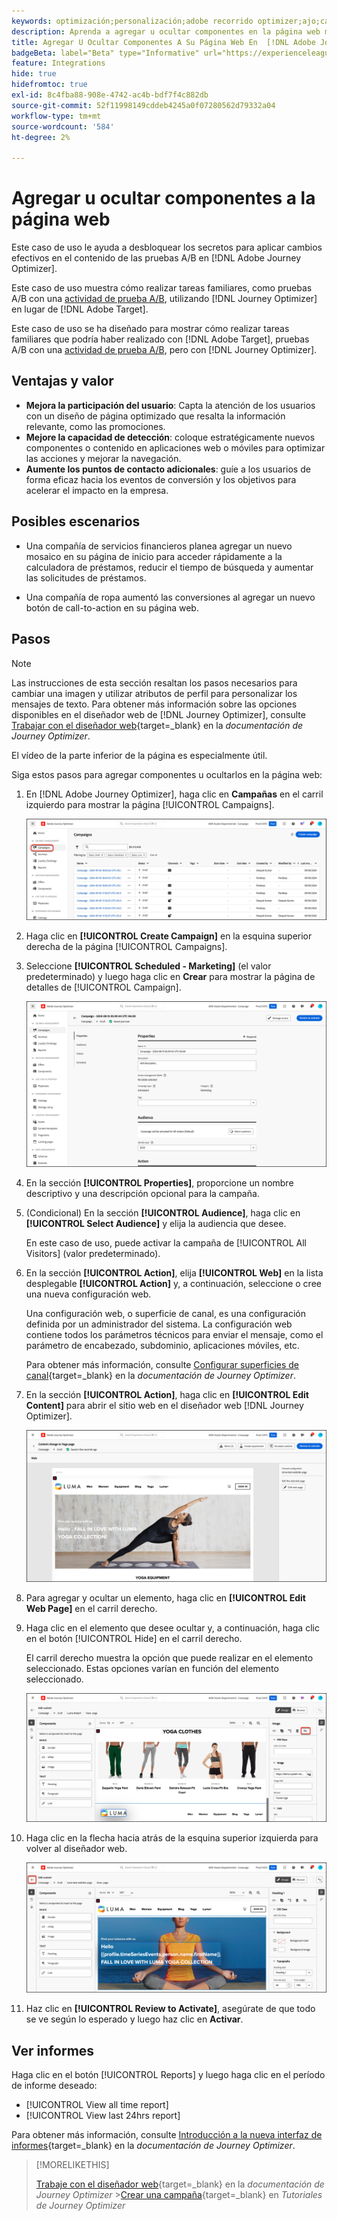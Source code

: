 ```yaml
---
keywords: optimización;personalización;adobe recorrido optimizer;ajo;casos de uso;escenarios;añadir contenido;ocultar contenido;añadir componentes;ocultar componentes
description: Aprenda a agregar u ocultar componentes en la página web mediante  [!DNL Adobe Journey Optimizer].
title: Agregar U Ocultar Componentes A Su Página Web En  [!DNL Adobe Journey Optimizer]
badgeBeta: label="Beta" type="Informative" url="https://experienceleague.adobe.com/docs/target/using/introduction/intro.html?lang=es#beta newtab=true" tooltip="¿Qué son las funciones beta en  [!DNL Adobe Target]?"
feature: Integrations
hide: true
hidefromtoc: true
exl-id: 8c4fba88-908e-4742-ac4b-bdf7f4c882db
source-git-commit: 52f11998149cddeb4245a0f07280562d79332a04
workflow-type: tm+mt
source-wordcount: '584'
ht-degree: 2%

---
```


# Agregar u ocultar componentes a la página web

Este caso de uso le ayuda a desbloquear los secretos para aplicar cambios efectivos en el contenido de las pruebas A/B en [!DNL Adobe Journey Optimizer].

Este caso de uso muestra cómo realizar tareas familiares, como pruebas A/B con una [actividad de prueba A/B](/help/main/c-activities/t-test-ab/test-ab.md), utilizando [!DNL Journey Optimizer] en lugar de [!DNL Adobe Target].

Este caso de uso se ha diseñado para mostrar cómo realizar tareas familiares que podría haber realizado con [!DNL Adobe Target], pruebas A/B con una [actividad de prueba A/B](/help/main/c-activities/t-test-ab/test-ab.md), pero con [!DNL Journey Optimizer].

## Ventajas y valor

* **Mejora la participación del usuario**: Capta la atención de los usuarios con un diseño de página optimizado que resalta la información relevante, como las promociones.
* **Mejore la capacidad de detección**: coloque estratégicamente nuevos componentes o contenido en aplicaciones web o móviles para optimizar las acciones y mejorar la navegación.
* **Aumente los puntos de contacto adicionales**: guíe a los usuarios de forma eficaz hacia los eventos de conversión y los objetivos para acelerar el impacto en la empresa.

## Posibles escenarios

* Una compañía de servicios financieros planea agregar un nuevo mosaico en su página de inicio para acceder rápidamente a la calculadora de préstamos, reducir el tiempo de búsqueda y aumentar las solicitudes de préstamos.

* Una compañía de ropa aumentó las conversiones al agregar un nuevo botón de call-to-action en su página web.

## Pasos

>[!NOTE]
>
>Las instrucciones de esta sección resaltan los pasos necesarios para cambiar una imagen y utilizar atributos de perfil para personalizar los mensajes de texto. Para obtener más información sobre las opciones disponibles en el diseñador web de [!DNL Journey Optimizer], consulte [Trabajar con el diseñador web](https://experienceleague.adobe.com/es/docs/journey-optimizer/using/channels/web/author-web-pages/web-visual-editor){target=_blank} en la *documentación de Journey Optimizer*.
>
>El vídeo de la parte inferior de la página es especialmente útil.

Siga estos pasos para agregar componentes u ocultarlos en la página web:

1. En [!DNL Adobe Journey Optimizer], haga clic en **Campañas** en el carril izquierdo para mostrar la página [!UICONTROL Campaigns].

   ![Página de aterrizaje de Adobe Journey Optimizer con la pestaña Campañas resaltada.](/help/main/c-integrating-target-with-mac/ajo/assets/ajo-landing-page.png)

1. Haga clic en **[!UICONTROL Create Campaign]** en la esquina superior derecha de la página [!UICONTROL Campaigns].

1. Seleccione **[!UICONTROL Scheduled - Marketing]** (el valor predeterminado) y luego haga clic en **Crear** para mostrar la página de detalles de [!UICONTROL Campaign].

   ![Página de detalles de la campaña en Adobe Journey Optimizer](/help/main/c-integrating-target-with-mac/ajo/assets/campaign-details.png)

1. En la sección **[!UICONTROL Properties]**, proporcione un nombre descriptivo y una descripción opcional para la campaña.

1. (Condicional) En la sección **[!UICONTROL Audience]**, haga clic en **[!UICONTROL Select Audience]** y elija la audiencia que desee.

   En este caso de uso, puede activar la campaña de [!UICONTROL All Visitors] (valor predeterminado).

1. En la sección **[!UICONTROL Action]**, elija **[!UICONTROL Web]** en la lista desplegable **[!UICONTROL Action]** y, a continuación, seleccione o cree una nueva configuración web.

   Una configuración web, o superficie de canal, es una configuración definida por un administrador del sistema. La configuración web contiene todos los parámetros técnicos para enviar el mensaje, como el parámetro de encabezado, subdominio, aplicaciones móviles, etc.

   Para obtener más información, consulte [Configurar superficies de canal](https://experienceleague.adobe.com/es/docs/journey-optimizer/using/configuration/channel-surfaces#set-up-channel-surfaces){target=_blank} en la *documentación de Journey Optimizer*.

1. En la sección **[!UICONTROL Action]**, haga clic en **[!UICONTROL Edit Content]** para abrir el sitio web en el diseñador web [!DNL Journey Optimizer].

   ![Página de aterrizaje de yoga en el sitio web de LUMA](/help/main/c-integrating-target-with-mac/ajo/assets/luma-yoga-landing.png)

1. Para agregar y ocultar un elemento, haga clic en **[!UICONTROL Edit Web Page]** en el carril derecho.

1. Haga clic en el elemento que desee ocultar y, a continuación, haga clic en el botón [!UICONTROL Hide] en el carril derecho.

   El carril derecho muestra la opción que puede realizar en el elemento seleccionado. Estas opciones varían en función del elemento seleccionado.

   ![Botón Ocultar elemento](/help/main/c-integrating-target-with-mac/ajo/assets/hide-element.png)

1. Haga clic en la flecha hacia atrás de la esquina superior izquierda para volver al diseñador web.

   ![Flecha atrás](/help/main/c-integrating-target-with-mac/ajo/assets/back-arrow.png)

1. Haz clic en **[!UICONTROL Review to Activate]**, asegúrate de que todo se ve según lo esperado y luego haz clic en **Activar**.

## Ver informes

Haga clic en el botón [!UICONTROL Reports] y luego haga clic en el período de informe deseado:

* [!UICONTROL View all time report]
* [!UICONTROL View last 24hrs report]

Para obtener más información, consulte [Introducción a la nueva interfaz de informes](https://experienceleague.adobe.com/es/docs/journey-optimizer/using/channel-report/report-gs-cja){target=_blank} en la *documentación de Journey Optimizer*.

>[!MORELIKETHIS]
>
>[Trabaje con el diseñador web](https://experienceleague.adobe.com/es/docs/journey-optimizer/using/channels/web/author-web-pages/web-visual-editor){target=_blank} en la *documentación de Journey Optimizer*
>&#x200B;>[Crear una campaña](https://experienceleague.adobe.com/es/docs/journey-optimizer-learn/tutorials/create-campaigns/create-a-campaign){target=_blank} en *Tutoriales de Journey Optimizer*
